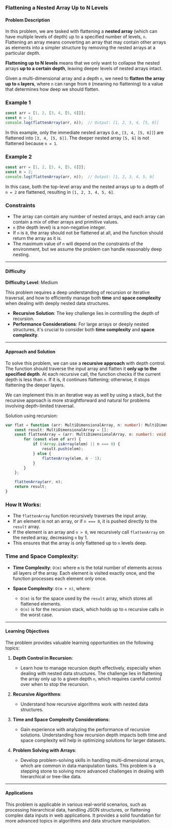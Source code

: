 ### Flattening a Nested Array Up to N Levels

#### Problem Description

In this problem, we are tasked with flattening a **nested array** (which can have multiple levels of depth) up to a specified number of levels, `n`. Flattening an array means converting an array that may contain other arrays as elements into a simpler structure by removing the nested arrays at a particular depth. 

**Flattening up to N levels** means that we only want to collapse the nested arrays **up to a certain depth**, leaving deeper levels of nested arrays intact.

Given a multi-dimensional array and a depth `n`, we need to **flatten the array up to `n` layers**, where `n` can range from `0` (meaning no flattening) to a value that determines how deep we should flatten.

### Example 1

```javascript
const arr = [1, 2, [3, 4, [5, 6]]];
const n = 1;
console.log(flattenArray(arr, n));  // Output: [1, 2, 3, 4, [5, 6]]
```

In this example, only the immediate nested arrays (i.e., `[3, 4, [5, 6]]`) are flattened into `[3, 4, [5, 6]]`. The deeper nested array `[5, 6]` is not flattened because `n = 1`.

### Example 2

```javascript
const arr = [1, 2, [3, 4, [5, 6]]];
const n = 2;
console.log(flattenArray(arr, n));  // Output: [1, 2, 3, 4, 5, 6]
```

In this case, both the top-level array and the nested arrays up to a depth of `n = 2` are flattened, resulting in `[1, 2, 3, 4, 5, 6]`.

### Constraints

- The array can contain any number of nested arrays, and each array can contain a mix of other arrays and primitive values.
- `n` (the depth level) is a non-negative integer.
- If `n` is `0`, the array should not be flattened at all, and the function should return the array as it is.
- The maximum value of `n` will depend on the constraints of the environment, but we assume the problem can handle reasonably deep nesting.

---

#### Difficulty

**Difficulty Level**: Medium

This problem requires a deep understanding of recursion or iterative traversal, and how to efficiently manage both **time** and **space complexity** when dealing with deeply nested data structures.

- **Recursive Solution**: The key challenge lies in controlling the depth of recursion.
- **Performance Considerations**: For large arrays or deeply nested structures, it's crucial to consider both **time complexity** and **space complexity**.

---

#### Approach and Solution

To solve this problem, we can use a **recursive approach** with depth control. The function should traverse the input array and flatten it **only up to the specified depth**. At each recursive call, the function checks if the current depth is less than `n`. If it is, it continues flattening; otherwise, it stops flattening the deeper layers.

We can implement this in an iterative way as well by using a stack, but the recursive approach is more straightforward and natural for problems involving depth-limited traversal.

Solution using recursion:

```typescript
var flat = function (arr: MultiDimensionalArray, n: number): MultiDimensionalArray {
    const result: MultiDimensionalArray = [];
    const flattenArray = (arr: MultiDimensionalArray, n: number): void => {
        for (const elem of arr) {
            if (!Array.isArray(elem) || n === 0) {
                result.push(elem);
            } else {
                flattenArray(elem, n - 1);
            }
        }
    };

    flattenArray(arr, n);
    return result;
}
```

### How It Works:

- The `flattenArray` function recursively traverses the input array.
- If an element is not an array, or if `n === 0`, it is pushed directly to the `result` array.
- If the element is an array and `n > 0`, we recursively call `flattenArray` on the nested array, decreasing `n` by 1.
- This ensures that the array is only flattened up to `n` levels deep.

### Time and Space Complexity:

- **Time Complexity**: `O(m)` where `m` is the total number of elements across all layers of the array. Each element is visited exactly once, and the function processes each element only once.
  
- **Space Complexity**: `O(m + n)`, where:
  - `O(m)` is for the space used by the `result` array, which stores all flattened elements.
  - `O(n)` is for the recursion stack, which holds up to `n` recursive calls in the worst case.

---

#### Learning Objectives

The problem provides valuable learning opportunities on the following topics:

1. **Depth Control in Recursion**:
   - Learn how to manage recursion depth effectively, especially when dealing with nested data structures. The challenge lies in flattening the array only up to a given depth `n`, which requires careful control over when to stop the recursion.

2. **Recursive Algorithms**:
   - Understand how recursive algorithms work with nested data structures.

3. **Time and Space Complexity Considerations**:
   - Gain experience with analyzing the performance of recursive solutions. Understanding how recursion depth impacts both time and space complexity will help in optimizing solutions for larger datasets.

4. **Problem Solving with Arrays**:
   - Develop problem-solving skills in handling multi-dimensional arrays, which are common in data manipulation tasks. This problem is a stepping stone to solving more advanced challenges in dealing with hierarchical or tree-like data.

---

#### Applications

This problem is applicable in various real-world scenarios, such as processing hierarchical data, handling JSON structures, or flattening complex data inputs in web applications. It provides a solid foundation for more advanced topics in algorithms and data structure manipulation.
